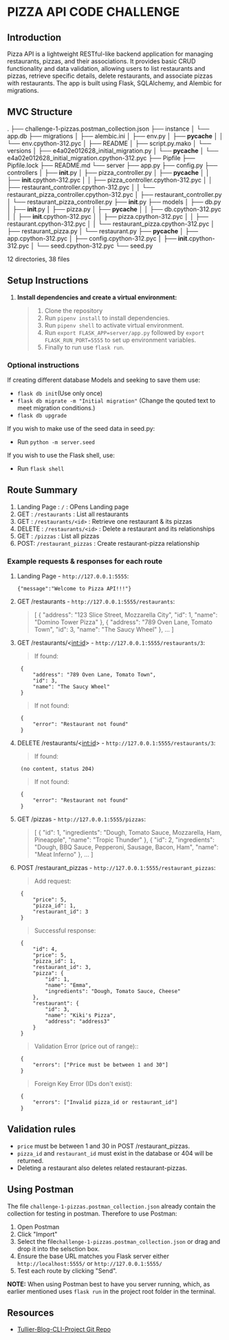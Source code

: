 # PIZZA API CODE CHALLENGE
## Introduction

Pizza API is a lightweight RESTful-like backend application for managing restaurants, pizzas, and their associations. It provides basic CRUD functionality and data validation, allowing users to list restaurants and pizzas, retrieve specific details, delete restaurants, and associate pizzas with restaurants. The app is built using Flask, SQLAlchemy, and Alembic for migrations.

## MVC Structure
.
├── challenge-1-pizzas.postman_collection.json
├── instance
│   └── app.db
├── migrations
│   ├── alembic.ini
│   ├── env.py
│   ├── __pycache__
│   │   └── env.cpython-312.pyc
│   ├── README
│   ├── script.py.mako
│   └── versions
│       ├── e4a02e012628_initial_migration.py
│       └── __pycache__
│           └── e4a02e012628_initial_migration.cpython-312.pyc
├── Pipfile
├── Pipfile.lock
├── README.md
└── server
    ├── app.py
    ├── config.py
    ├── controllers
    │   ├── __init__.py
    │   ├── pizza_controller.py
    │   ├── __pycache__
    │   │   ├── __init__.cpython-312.pyc
    │   │   ├── pizza_controller.cpython-312.pyc
    │   │   ├── restaurant_controller.cpython-312.pyc
    │   │   └── restaurant_pizza_controller.cpython-312.pyc
    │   ├── restaurant_controller.py
    │   └── restaurant_pizza_controller.py
    ├── __init__.py
    ├── models
    │   ├── db.py
    │   ├── __init__.py
    │   ├── pizza.py
    │   ├── __pycache__
    │   │   ├── db.cpython-312.pyc
    │   │   ├── __init__.cpython-312.pyc
    │   │   ├── pizza.cpython-312.pyc
    │   │   ├── restaurant.cpython-312.pyc
    │   │   └── restaurant_pizza.cpython-312.pyc
    │   ├── restaurant_pizza.py
    │   └── restaurant.py
    ├── __pycache__
    │   ├── app.cpython-312.pyc
    │   ├── config.cpython-312.pyc
    │   ├── __init__.cpython-312.pyc
    │   └── seed.cpython-312.pyc
    └── seed.py

12 directories, 38 files


## Setup Instructions

1. **Install dependencies and create a virtual environment:**

    > 1. Clone the repository
    > 2. Run `pipenv install` to install dependencies.
    > 3. Run `pipenv shell` to activate virtual environment.
    > 4. Run `export FLASK_APP=server/app.py` followed by `export FLASK_RUN_PORT=5555` to set up environment variables.
    > 5. Finally to run use `flask run`.

### Optional instructions

If creating different database Models and seeking to save them use:
- `flask db init`(Use only once)
- `flask db migrate -m "Initial migration"` (Change the qouted text to meet migration conditions.)
- `flask db upgrade`

If you wish to make use of the seed data in seed.py:
- Run `python -m server.seed`

If you wish to use the Flask shell, use:
- Run `flask shell`

## Route Summary
1. Landing Page : `/` : OPens Landing page
2. GET :  `/restaurants` :	List all restaurants
3. GET :  `/restaurants/<id>` :	Retrieve one restaurant & its pizzas
4. DELETE : `/restaurants/<id>` : Delete a restaurant and its relationships
5. GET : `/pizzas` : List all pizzas
6. POST: `/restaurant_pizzas` : Create restaurant-pizza relationship

### Example requests & responses for each route

1. Landing Page - `http://127.0.0.1:5555`:

    `{"message":"Welcome to Pizza API!!!"}`

2. GET /restaurants - `http://127.0.0.1:5555/restaurants`:

    >   [
            {
                "address": "123 Slice Street, Mozzarella City",
                "id": 1,
                "name": "Domino Tower Pizza"
            },
            {
                "address": "789 Oven Lane, Tomato Town",
                "id": 3,
                "name": "The Saucy Wheel"
            },
            ...
        ]

3. GET /restaurants/<<int:id>> - `http://127.0.0.1:5555/restaurants/3`:
    > If found:

        {
            "address": "789 Oven Lane, Tomato Town",
            "id": 3,
            "name": "The Saucy Wheel"
        }

    > If not found:

        {
            "error": "Restaurant not found"
        }

4. DELETE /restaurants/<<int:id>> - `http://127.0.0.1:5555/restaurants/3`:
    > If found:

        (no content, status 204)

    > If not found:

        {
            "error": "Restaurant not found"
        }

5. GET /pizzas - `http://127.0.0.1:5555/pizzas`:

    >   [
            {
                "id": 1,
                "ingredients": "Dough, Tomato Sauce, Mozzarella, Ham, Pineapple",
                "name": "Tropic Thunder"
            },
            {
                "id": 2,
                "ingredients": "Dough, BBQ Sauce, Pepperoni, Sausage, Bacon, Ham",
                "name": "Meat Inferno"
            },
            ...
        ]

6. POST /restaurant_pizzas - `http://127.0.0.1:5555/restaurant_pizzas`:

    > Add request:

        {
            "price": 5,
            "pizza_id": 1,
            "restaurant_id": 3
        }

    > Successful response:

        {
            "id": 4,
            "price": 5,
            "pizza_id": 1,
            "restaurant_id": 3,
            "pizza": {
                "id": 1,
                "name": "Emma",
                "ingredients": "Dough, Tomato Sauce, Cheese"
            },
            "restaurant": {
                "id": 3,
                "name": "Kiki's Pizza",
                "address": "address3"
            }
        }

    > Validation Error (price out of range)::

        {
            "errors": ["Price must be between 1 and 30"]
        }

    > Foreign Key Error (IDs don't exist): 

        {
            "errors": ["Invalid pizza_id or restaurant_id"]
        }

## Validation rules
- `price` must be between 1 and 30 in POST /restaurant_pizzas.
- `pizza_id` and `restaurant_id` must exist in the database or 404 will be returned.
- Deleting a restaurant also deletes related restaurant-pizzas.


## Using Postman
The file `challenge-1-pizzas.postman_collection.json` already contain the collection for testing in postman.
Therefore to use Postman:

1. Open Postman
2. Click "Import"
3. Select the file`challenge-1-pizzas.postman_collection.json` or drag and drop it into the selsction box.
4. Ensure the base URL matches you Flask server either `http://localhost:5555/` or `http://127.0.0.1:5555/`
5. Test each route by clicking "Send".


**NOTE:** When using Postman best to have you server running, which, as earlier mentioned uses `flask run` in the project root folder in the terminal.


## Resources

- [Tullier-Blog-CLI-Project Git Repo](https://github.com/Silva-NK/Pizza-API-Code-Challenge)
